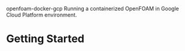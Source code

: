 openfoam-docker-gcp
Running a containerized OpenFOAM in Google Cloud Platform environment. 

# Getting Started
